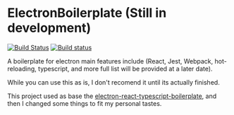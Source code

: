 # ElectronBoilerplate (Still in development)

[![Build Status](https://travis-ci.org/TPessanha/ElectronBoilerplate.svg?branch=master)](https://travis-ci.org/TPessanha/ElectronBoilerplate) [![Build status](https://ci.appveyor.com/api/projects/status/yutvybpi7572neuc?svg=true)](https://ci.appveyor.com/project/TPessanha/electronboilerplate)

A boilerplate for electron main features include (React, Jest, Webpack, hot-reloading, typescript, and more full list will be provided at a later date).

While you can use this as is, I don't recomend it until its actually finished.

This project used as base the [electron-react-typescript-boilerplate](https://github.com/iRath96/electron-react-typescript-boilerplate), and then I changed some things to fit my personal tastes.

